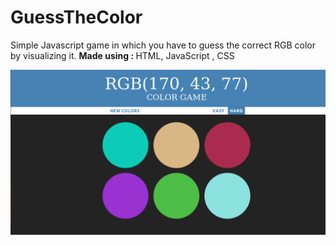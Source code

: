 # GuessTheColor
Simple Javascript game in which you have to guess the correct RGB color by visualizing it.
<b>Made using : </b> HTML, JavaScript , CSS 

![Screenshot](https://github.com/mkfeuhrer/GuessTheColor/blob/master/rgb.png)
